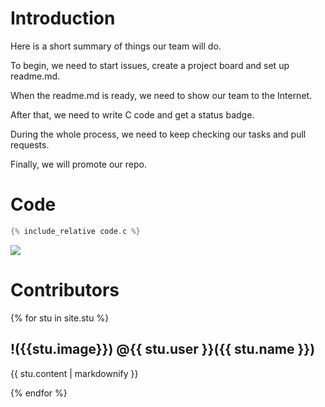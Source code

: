 # Introduction  
Here is a short summary of things our team will do.

To begin, we need to start issues, create a project board and set up readme.md.

When the readme.md is ready, we need to show our team to the Internet.

After that, we need to write C code and get a status badge.

During the whole process, we need to keep checking our tasks and pull requests.

Finally, we will promote our repo.
    
# Code    

```c
{% include_relative code.c %}
```

![](https://github.com/csci3251-2020/project-team-l/workflows/C%2FC++%20CI/badge.svg)

# Contributors  

{% for stu in site.stu %}
  <h2>
    !({{stu.image}})
    @{{ stu.user }}({{ stu.name }})
  </h2>
  <p>{{ stu.content | markdownify }}</p>
{% endfor %}

